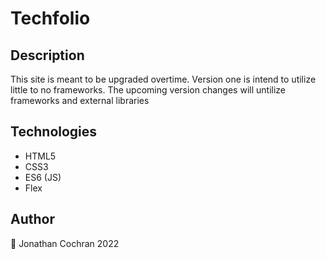 # Techfolio 
## Description
This site is meant to be upgraded overtime.  Version one is intend to utilize little to no frameworks.  The upcoming version changes will untilize frameworks and external libraries

## Technologies 
- HTML5
- CSS3
- ES6 (JS)
- Flex 

## Author
:wave: Jonathan Cochran 2022